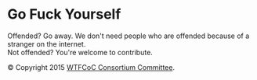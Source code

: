 # Go Fuck Yourself

Offended? Go away. We don't need people who are offended because of a stranger on the internet.  
Not offended? You're welcome to contribute.

&copy; Copyright 2015 [WTFCoC Consortium Committee](https://github.com/mniip/wtfcoc).


